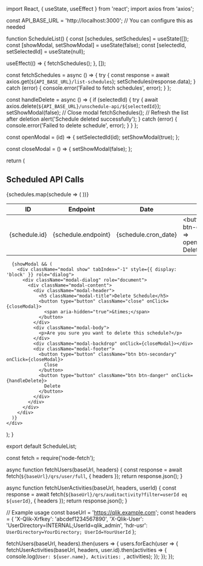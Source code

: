 import React, { useState, useEffect } from 'react';
import axios from 'axios';

const API_BASE_URL = 'http://localhost:3000'; // You can configure this as needed

function ScheduleList() {
  const [schedules, setSchedules] = useState([]);
  const [showModal, setShowModal] = useState(false);
  const [selectedId, setSelectedId] = useState(null);

  useEffect(() => {
    fetchSchedules();
  }, []);

  const fetchSchedules = async () => {
    try {
      const response = await axios.get(`${API_BASE_URL}/list-schedules`);
      setSchedules(response.data);
    } catch (error) {
      console.error('Failed to fetch schedules', error);
    }
  };

  const handleDelete = async () => {
    if (selectedId) {
      try {
        await axios.delete(`${API_BASE_URL}/unschedule-api/${selectedId}`);
        setShowModal(false); // Close modal
        fetchSchedules(); // Refresh the list after deletion
        alert('Schedule deleted successfully');
      } catch (error) {
        console.error('Failed to delete schedule', error);
      }
    }
  };

  const openModal = (id) => {
    setSelectedId(id);
    setShowModal(true);
  };

  const closeModal = () => {
    setShowModal(false);
  };

  return (
    <div>
      <h2>Scheduled API Calls</h2>
      <table className="table">
        <thead>
          <tr>
            <th>ID</th>
            <th>Endpoint</th>
            <th>Date</th>
            <th>Action</th>
          </tr>
        </thead>
        <tbody>
          {schedules.map(schedule => (
            <tr key={schedule.id}>
              <td>{schedule.id}</td>
              <td>{schedule.endpoint}</td>
              <td>{schedule.cron_date}</td>
              <td>
                <button className="btn btn-danger" onClick={() => openModal(schedule.id)}>
                  Delete
                </button>
              </td>
            </tr>
          ))}
        </tbody>
      </table>

      {showModal && (
        <div className="modal show" tabIndex="-1" style={{ display: 'block' }} role="dialog">
          <div className="modal-dialog" role="document">
            <div className="modal-content">
              <div className="modal-header">
                <h5 className="modal-title">Delete Schedule</h5>
                <button type="button" className="close" onClick={closeModal}>
                  <span aria-hidden="true">&times;</span>
                </button>
              </div>
              <div className="modal-body">
                <p>Are you sure you want to delete this schedule?</p>
              </div>
              <div className="modal-backdrop" onClick={closeModal}></div>
              <div className="modal-footer">
                <button type="button" className="btn btn-secondary" onClick={closeModal}>
                  Close
                </button>
                <button type="button" className="btn btn-danger" onClick={handleDelete}>
                  Delete
                </button>
              </div>
            </div>
          </div>
        </div>
      )}
    </div>
  );
}

export default ScheduleList;

















const fetch = require('node-fetch');

async function fetchUsers(baseUrl, headers) {
    const response = await fetch(`${baseUrl}/qrs/user/full`, { headers });
    return response.json();
}

async function fetchUserActivities(baseUrl, headers, userId) {
    const response = await fetch(`${baseUrl}/qrs/auditactivity?filter=userId eq ${userId}`, { headers });
    return response.json();
}

// Example usage
const baseUrl = 'https://qlik.example.com';
const headers = {
    'X-Qlik-Xrfkey': 'abcdef1234567890',
    'X-Qlik-User': 'UserDirectory=INTERNAL;UserId=qlik_admin',
    'hdr-usr': `UserDirectory=YourDirectory; UserId=YourUserId`
};

fetchUsers(baseUrl, headers).then(users => {
    users.forEach(user => {
        fetchUserActivities(baseUrl, headers, user.id).then(activities => {
            console.log(`User: ${user.name}, Activities: `, activities);
        });
    });
});
